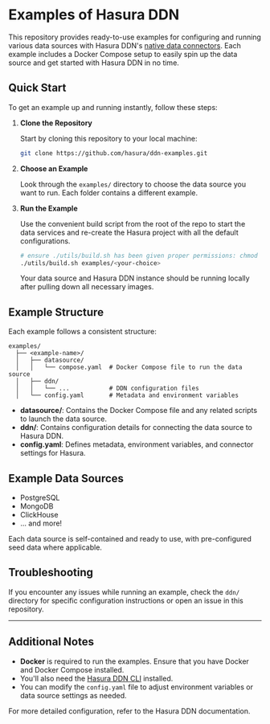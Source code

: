 # Examples of Hasura DDN

This repository provides ready-to-use examples for configuring and running various data sources with Hasura DDN's
[native data connectors](https://hasura.io/connectors). Each example includes a Docker Compose setup to easily spin up the data source
and get started with Hasura DDN in no time.

## Quick Start

To get an example up and running instantly, follow these steps:

1. **Clone the Repository**

   Start by cloning this repository to your local machine:

   ```bash
   git clone https://github.com/hasura/ddn-examples.git
   ```

1. **Choose an Example**

   Look through the `examples/` directory to choose the data source you want to run. Each folder contains a different example.

1. **Run the Example**

   Use the convenient build script from the root of the repo to start the data services and re-create the Hasura project with all the default
   configurations.

   ```bash
   # ensure ./utils/build.sh has been given proper permissions: chmod +x
   ./utils/build.sh examples/<your-choice>
   ```

   Your data source and Hasura DDN instance should be running locally after pulling down all necessary images.

## Example Structure

Each example follows a consistent structure:

```plaintext
examples/
  ├── <example-name>/
  │   ├── datasource/
  │   │   └── compose.yaml  # Docker Compose file to run the data source
  │   ├── ddn/
  │   │   └── ...           # DDN configuration files
  │   └── config.yaml       # Metadata and environment variables
```

- **datasource/**: Contains the Docker Compose file and any related scripts to launch the data source.
- **ddn/**: Contains configuration details for connecting the data source to Hasura DDN.
- **config.yaml**: Defines metadata, environment variables, and connector settings for Hasura.

## Example Data Sources

- PostgreSQL
- MongoDB
- ClickHouse
- ... and more!

Each data source is self-contained and ready to use, with pre-configured seed data where applicable.

## Troubleshooting

If you encounter any issues while running an example, check the `ddn/` directory for specific configuration instructions or open an issue in this repository.

---

## Additional Notes

- **Docker** is required to run the examples. Ensure that you have Docker and Docker Compose installed.
- You'll also need the [Hasura DDN CLI](https://hasura.io/docs/3.0/cli/installation) installed.
- You can modify the `config.yaml` file to adjust environment variables or data source settings as needed.

For more detailed configuration, refer to the Hasura DDN documentation.
